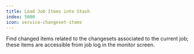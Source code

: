```yaml
---
title: Load Job Items into Stash
index: 5000
icon: service-changeset-items
---
```


Find changed items related to the changesets associated to the current job; these items are accessible from job log in the monitor screen.

